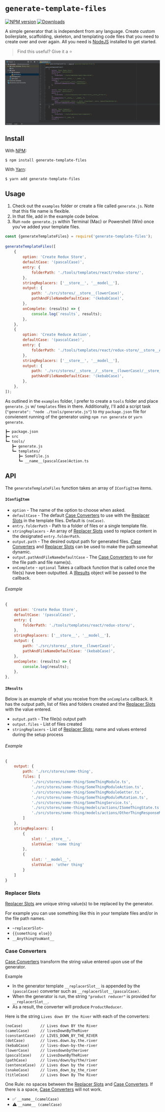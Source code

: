 # `generate-template-files`

[![NPM version][npm-img]][npm-url] [![Downloads][downloads-img]][npm-url]

A simple generator that is independent from any language. Create custom boilerplate, scaffolding, skeleton, and templating code files that you need to create over and over again. All you need is [NodeJS](https://nodejs.org) installed to get started.

> Find this useful? Give it a :star:

![gif image created with licecap](./examples/generate.gif)

## Install

With [NPM](http://npmjs.com):

```command
$ npm install generate-template-files
```

With [Yarn](https://yarnpkg.com):

```command
$ yarn add generate-template-files
```

## Usage

1. Check out the `examples` folder or create a file called `generate.js`. Note that this file name is flexible.
2. In that file, add in the example code below.
3. Run `node generate.js` within Terminal (Mac) or Powershell (Win) once you've added your template files.

```js
const {generateTemplateFiles} = require('generate-template-files');

generateTemplateFiles([
    {
        option: 'Create Redux Store',
        defaultCase: '(pascalCase)',
        entry: {
            folderPath: './tools/templates/react/redux-store/',
        },
        stringReplacers: ['__store__', '__model__'],
        output: {
            path: './src/stores/__store__(lowerCase)',
            pathAndFileNameDefaultCase: '(kebabCase)',
        },
        onComplete: (results) => {
            console.log(`results`, results);
        },
    },
    {
        option: 'Create Reduce Action',
        defaultCase: '(pascalCase)',
        entry: {
            folderPath: './tools/templates/react/redux-store/__store__Action.ts',
        },
        stringReplacers: ['__store__', '__model__'],
        output: {
            path: './src/stores/__store__/__store__(lowerCase)/__store__(pascalCase)Action.ts',
            pathAndFileNameDefaultCase: '(kebabCase)',
        },
    },
]);
```

As outlined in the `examples` folder, I prefer to create a `tools` folder and place `generate.js` w/ `templates` files in there. Additionally, I'll add a script task (`"generate": "node ./tools/generate.js"`) to my `package.json` file for convienent running of the generator using `npm run generate` or `yarn generate`.

```
┣━ package.json
┣━ src
┗━ tools/
   ┣━ generate.js
   ┗━ templates/
      ┣━ SomeFile.js
      ┗━ __name__(pascalCase)Action.ts
```

## API

The `generateTemplateFiles` function takes an array of `IConfigItem` items.

#### `IConfigItem`

-   `option` - The name of the option to choose when asked.
-   `defaultCase` - The default [Case Converters](#case-converters) to use with the [Replacer Slots](#replacer-slots) in the template files. Default is `(noCase)`.
-   `entry.folderPath` - Path to a folder of files or a single template file.
-   `stringReplacers` - An array of [Replacer Slots](#replacer-slots) used to replace content in the designated `entry.folderPath`.
-   `output.path` - The desired output path for generated files. [Case Converters](#case-converters) and [Replacer Slots](#replacer-slots) can be used to make the path somewhat dynamic.
-   `output.pathAndFileNameDefaultCase` - The [Case Converters](#case-converters) to use for the file path and file name(s).
-   `onComplete` - `optional` Takes a callback function that is called once the file(s) have been outputted. A [IResults](#iresults) object will be passed to the callback.

###### Example

```javascript
{
    option: 'Create Redux Store',
    defaultCase: '(pascalCase)',
    entry: {
        folderPath: './tools/templates/react/redux-store/',
    },
    stringReplacers: ['__store__', '__model__'],
    output: {
        path: './src/stores/__store__(lowerCase)',
        pathAndFileNameDefaultCase: '(kebabCase)',
    },
    onComplete: (results) => {
        console.log(results);
    },
},
```

#### `IResults`

Below is an example of what you receive from the `onComplete` callback. It has the output path, list of files and folders created and the [Replacer Slots](#replacer-slots) with the value entered.

-   `output.path` - The file(s) output path
-   `output.files` - List of files created
-   `stringReplacers` - List of [Replacer Slots](#replacer-slots); name and values entered during the setup process

###### Example

```javascript
{
    output: {
        path: './src/stores/some-thing',
        files: [
            './src/stores/some-thing/SomeThingModule.ts',
            './src/stores/some-thing/SomeThingModuleAction.ts',
            './src/stores/some-thing/SomeThingModuleGetter.ts',
            './src/stores/some-thing/SomeThingModuleMutation.ts',
            './src/stores/some-thing/SomeThingService.ts',
            './src/stores/some-thing/models/actions/ISomeThingState.ts',
            './src/stores/some-thing/models/actions/OtherThingResponseModel.ts'
        ]
    },
    stringReplacers: [
        {
            slot: '__store__',
            slotValue: 'some thing'
        },
        {
            slot: '__model__',
            slotValue: 'other thing'
        }
    ]
}
```

### Replacer Slots

[Replacer Slots](#replacer-slots) are unique string value(s) to be replaced by the generator.

For example you can use something like this in your template files and/or in the file path names.

-   `~replacerSlot~`
-   `{{something else}}`
-   `__AnythingYouWant__`

### Case Converters

[Case Converters](#case-converters) transform the string value entered upon use of the generator.

Example

-   In the generator template `__replacerSlot__` is appended by the `(pascalCase)` converter such as `__replacerSlot__(pascalCase)`.
-   When the generator is run, the string `"product reducer"` is provided for `__replacerSlot__`.
-   As a result, the converter will produce `ProductReducer`.

Here is the string `Lives down BY the River` with each of the converters:

    (noCase)        // Lives down BY the River
    (camelCase)     // livesDownByTheRiver
    (constantCase)  // LIVES_DOWN_BY_THE_RIVER
    (dotCase)       // lives.down.by.the.river
    (kebabCase)     // lives-down-by-the-river
    (lowerCase)     // livesdownbytheriver
    (pascalCase)    // LivesDownByTheRiver
    (pathCase)      // lives/down/by/the/river
    (sentenceCase)  // Lives down by the river
    (snakeCase)     // lives_down_by_the_river
    (titleCase)     // Lives Down By The River

One Rule: no spaces between the [Replacer Slots](#replacer-slots) and [Case Converters](#case-converters). If there is a space, [Case Converters](#case-converters) will not work.

-   :white_check_mark: `__name__(camelCase)`
-   :warning: `__name__ (camelCase)`

[npm-url]: https://npmjs.org/package/generate-template-files
[downloads-img]: http://img.shields.io/npm/dm/generate-template-files.svg?style=flat-square
[npm-img]: http://img.shields.io/npm/v/generate-template-files.svg?style=flat-square
